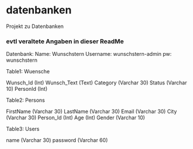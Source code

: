 # datenbanken
Projekt zu Datenbanken

### evtl veraltete Angaben in dieser ReadMe ###

Datenbank: 
Name: Wunschstern
Username: wunschstern-admin
pw: wunschstern

Table1: Wuensche

Wunsch_Id (Int)
Wunsch_Text (Text)
Category (Varchar 30)
Status (Varchar 10)
PersonId (Int)


Table2: Persons

FirstName (Varchar 30)
LastName (Varchar 30)
Email (Varchar 30)
City (Varchar 30)
Person_Id (Int)
Age (Int)
Gender (Varchar 10)

Table3: Users

name (Varchar 30)
password (Varchar 60)
